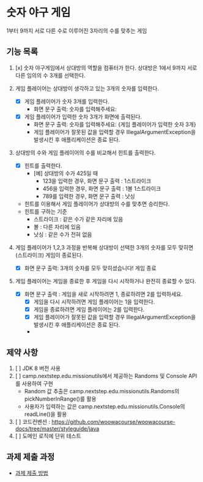 # 숫자 야구 게임
1부터 9까지 서로 다른 수로 이루어진 3자리의 수를 맞추는 게임

## 기능 목록
1. [x] 숫자 야구게임에서 상대방의 역할을 컴퓨터가 한다. 상대방은 1에서 9까지 서로 다른 임의의 수 3개를 선택한다.

2. 게임 플레이어는 상대방이 생각하고 있는 3개의 숫자를 입력한다.
   - [x] 게임 플레이어가 숫자 3개를 입력한다.
      - 화면 문구 출력: 숫자를 입력해주세요:
   - [x] 게임 플레이어가 입력한 숫자 3개가 화면에 출력된다.
      - 화면 문구 출력: 숫자를 입력해주세요: {게임 플레이어가 입력한 숫자 3개}
      - 게임 플레이어가 잘못된 값을 입력할 경우 IllegalArgumentException을 발생시킨 후 애플리케이션은 종료 된다.

3. 상대방의 수와 게임 플레이어의 수를 비교해서 힌트를 출력한다.
   - [x] 힌트를 출력한다.
      - [예] 상대방의 수가 425일 때
         - 123을 입력한 경우, 화면 문구 출력 : 1스트라이크
         - 456을 입력한 경우, 화면 문구 출력 : 1볼 1스트라이크
         - 789를 입력한 경우, 화면 문구 출력 : 낫싱
   - 힌트를 이용해서 게임 플레이어가 상대방의 수를 맞추면 승리한다.
   - 힌트를 구하는 기준
      - 스트라이크 : 같은 수가 같은 자리에 있음
      - 볼 : 다른 자리에 있음
      - 낫싱 : 같은 수가 전혀 없음

4. 게임 플레이어가 1,2,3 과정을 반복해 상대방이 선택한 3개의 숫자를 모두 맞히면(스트라이크) 게임이 종료된다.
   - [x] 화면 문구 출력: 3개의 숫자를 모두 맞히셨습니다! 게임 종료

5. 게임 플레이어는 게임을 종료한 후 게임을 다시 시작하거나 완전히 종료할 수 있다.
   - [x] 화면 문구 출력 : 게임을 새로 시작하려면 1, 종료하려면 2를 입력하세요.
      - [x] 게임을 다시 시작하려면 게임 플레이어는 1을 입력한다.
      - [x] 게임을 종료하려면 게임 플레이어는 2를 입력한다.
      - [x] 게임 플레이어가 잘못된 값을 입력할 경우 IllegalArgumentException을 발생시킨 후 애플리케이션은 종료 된다.
      -
## 제약 사항
1. [ ] JDK 8 버전 사용
2. [ ] camp.nextstep.edu.missionutils에서 제공하는 Randoms 및 Console API를 사용하여 구현
   - Random 값 추출은 camp.nextstep.edu.missionutils.Randoms의 pickNumberInRange()를 활용
   - 사용자가 입력하는 값은 camp.nextstep.edu.missionutils.Console의 readLine()을 활용
3. [ ] 코드컨벤션 : https://github.com/woowacourse/woowacourse-docs/tree/master/styleguide/java
4. [ ] 도메인 로직에 단위 테스트

## 과제 제출 과정
* [과제 제출 방법](https://github.com/next-step/nextstep-docs/tree/master/precourse)
